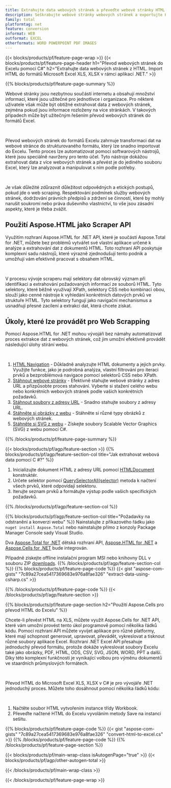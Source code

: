 ```yaml
---
title: Extrahujte data webových stránek a převeďte webové stránky HTML do souboru Excel pomocí C#
description: Seškrabujte webové stránky webových stránek a exportujte HTML do dokumentů Microsoft Excel. Vyvíjejte aplikace .NET pro seškrabování dat webových stránek do formátů XLS, XLSX.
family: total
platformtag: net
feature: conversion
informat: WEB
outformat: EXCEL
otherformats: WORD POWERPOINT PDF IMAGES
---
```

{{< blocks/products/pf/feature-page-wrap >}}
{{< blocks/products/pf/feature-page-header h1="Převod webových stránek do Excelu pomocí C#" h2="Extrahujte data webových stránek z HTML. Import HTML do formátů Microsoft Excel XLS, XLSX v rámci aplikací .NET." >}}

{{% blocks/products/pf/feature-page-summary %}}

<p>Webové stránky jsou nezbytnou součástí internetu a obsahují množství informací, které jsou užitečné pro jednotlivce i organizace. Pro některé uživatele však může být obtížné extrahovat data z webových stránek, zejména pokud jsou informace rozloženy na více stránkách. V takových případech může být užitečným řešením převod webových stránek do formátů Excel.</p><br />
<p>Převod webových stránek do formátů Excelu zahrnuje transformaci dat na webové stránce do strukturovaného formátu, který lze snadno importovat do Excelu. Tento proces lze automatizovat pomocí softwarových nástrojů, které jsou speciálně navrženy pro tento účel. Tyto nástroje dokážou extrahovat data z více webových stránek a převést je do jediného souboru Excel, který lze analyzovat a manipulovat s ním podle potřeby.</p><br />

<p>Je však důležité zdůraznit důležitost odpovědných a etických postupů, pokud jde o web scraping. Respektování podmínek služby webových stránek, dodržování právních předpisů a zdržení se činností, které by mohly narušit soukromí nebo práva duševního vlastnictví, to vše jsou zásadní aspekty, které je třeba zvážit.</p>

<h2 class="heading-border">Použití Aspose.HTML jako Scraper API</h2>

<p>Využitím rozhraní Aspose.HTML for .NET API, které je součástí Aspose.Total for .NET, můžete bez problémů vytvářet své vlastní aplikace určené k analýze a extrahování dat z dokumentů HTML. Toto rozhraní API poskytuje komplexní sadu nástrojů, které výrazně zjednodušují tento podnik a umožňují vám efektivně pracovat s obsahem HTML.</p><br />

<p>V procesu vývoje scraperu mají selektory dat obrovský význam při identifikaci a extrahování požadovaných informací ze souborů HTML. Tyto selektory, které běžně využívají XPath, selektory CSS nebo kombinaci obou, slouží jako cenné nástroje k vyhledání konkrétních datových prvků ve struktuře HTML. Tyto selektory fungují jako navigační mechanismus a usnadňují přesné zacílení a extrakci dat, která chcete získat.</p>

<h2 class="heading-border">Úkoly, které lze provádět pro Web Scrapping</h2>

<p>Pomocí Aspose.HTML for .NET mohou vývojáři bez námahy automatizovat proces extrakce dat z webových stránek, což jim umožní efektivně provádět následující úlohy stírání webu.</p><br />

1. [HTML Navigation](https://docs.aspose.com/html/net/html-navigation/) - Důkladně analyzujte HTML dokumenty a jejich prvky. Využijte funkce, jako je podrobná analýza, vlastní filtrování pro iteraci prvků a bezproblémová navigace pomocí selektorů CSS nebo XPath.
2. [Stáhnout webové stránky](https://docs.aspose.com/html/net/download-website/) - Efektivně stahujte webové stránky z adres URL a přizpůsobte proces stahování. Vyberte si stažení celého webu nebo konkrétních webových stránek podle vašich konkrétních požadavků.
3. [Stáhnout soubory z adresy URL](https://docs.aspose.com/html/net/download-file-from-url/) - Snadno stahujte soubory z adresy URL.
4. [Stáhněte si obrázky z webu](https://docs.aspose.com/html/net/download-images-from-website/) - Stáhněte si různé typy obrázků z webových stránek.
5. [Stáhněte si SVG z webu](https://docs.aspose.com/html/net/download-svg-from-website/) - Získejte soubory Scalable Vector Graphics (SVG) z webu pomocí C#.

{{% /blocks/products/pf/feature-page-summary  %}}

{{< blocks/products/pf/agp/feature-section >}}
{{% blocks/products/pf/agp/feature-section-col title="Jak extrahovat webová data pomocí C #?" %}}

1. Inicializujte dokument HTML z adresy URL pomocí [HTMLDocument](https://reference.aspose.com/html/net/aspose.html/htmldocument/htmldocument/) konstruktér.
2. Určete selektor pomocí [QuerySelectorAll(selector)](https://reference.aspose.com/html/net/aspose.html.dom/document/queryselectorall/) metoda k načtení všech prvků, které odpovídají selektoru.
3. Iterujte seznam prvků a formátujte výstup podle vašich specifických požadavků.
 
{{% /blocks/products/pf/agp/feature-section-col %}}

{{% blocks/products/pf/agp/feature-section-col title="Požadavky na odstranění a konverzi webu" %}}
Nainstalujte z příkazového řádku jako ```nuget install Aspose.Total``` nebo nainstalujte přímo z konzoly Package Manager Console sady Visual Studio.

Dva [Aspose.Total for .NET](https://products.aspose.com/total/net/) dětská rozhraní API, [Aspose.HTML for .NET](https://products.aspose.com/html/net/) a [Aspose.Cells for .NET](https://products.aspose.com/cells/net/) bude integrován.

Případně získejte offline instalační program MSI nebo knihovny DLL v souboru ZIP [downloads](https://releases.aspose.com/total/net).
{{% /blocks/products/pf/agp/feature-section-col %}}
{{% blocks/products/pf/feature-page-code %}}
{{< gist "aspose-com-gists" "7c89a27cea5417369683e976a8fae326" "extract-data-using-csharp.cs" >}}

{{% /blocks/products/pf/feature-page-code %}}
{{< /blocks/products/pf/agp/feature-section >}}

{{% blocks/products/pf/feature-page-section  h2="Použití Aspose.Cells pro převod HTML do Excelu" %}}
<p>Chcete-li převést HTML na XLS, můžete využít Aspose.Cells for .NET API, které vám umožní provést tento úkol programově pomocí několika řádků kódu. Pomocí rozhraní API můžete vyvíjet aplikace pro různé platformy, které mají schopnost generovat, upravovat, převádět, vykreslovat a tisknout různé soubory aplikace Excel. Rozhraní .NET Excel API přesahuje jednoduchý převod formátu, protože dokáže vykreslovat soubory Excelu také jako obrázky, PDF, HTML, ODS, CSV, SVG, JSON, WORD, PPT a další. Díky této komplexní funkčnosti je vynikající volbou pro výměnu dokumentů ve staardních průmyslových formátech.</p><br />

<p>Převod HTML do Microsoft Excel XLS, XLSX v C# je pro vývojáře .NET jednoduchý proces. Můžete toho dosáhnout pomocí několika řádků kódu:</p><br />

1. Načtěte soubor HTML vytvořením instance třídy Workbook.
1. Převeďte načtené HTML do Excelu vyvoláním metody Save na instanci sešitu.

{{% blocks/products/pf/feature-page-code %}}
{{< gist "aspose-com-gists" "7c89a27cea5417369683e976a8fae326" "convert-html-to-excel.cs" >}}
{{% /blocks/products/pf/feature-page-code  %}}
{{% /blocks/products/pf/feature-page-section %}}

{{< blocks/products/pf/main-wrap-class isAutogenPage="true" >}}
{{< blocks/products/pf/agp/other-autogen-total >}}

{{< /blocks/products/pf/main-wrap-class >}}

{{< /blocks/products/pf/feature-page-wrap >}}